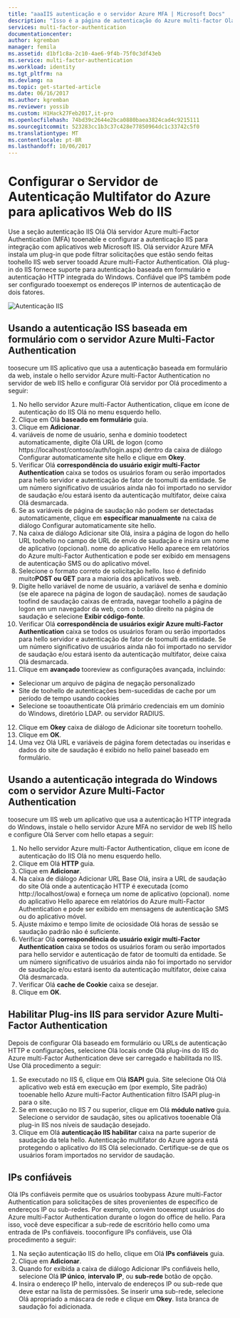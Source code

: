 ```yaml
---
title: "aaaIIS autenticação e o servidor Azure MFA | Microsoft Docs"
description: "Isso é a página de autenticação do Azure multi-factor Olá ajudará na implantação de autenticação do IIS e o servidor Azure multi-Factor Authentication."
services: multi-factor-authentication
documentationcenter: 
author: kgremban
manager: femila
ms.assetid: d1bf1c8a-2c10-4ae6-9f4b-75f0c3df43eb
ms.service: multi-factor-authentication
ms.workload: identity
ms.tgt_pltfrm: na
ms.devlang: na
ms.topic: get-started-article
ms.date: 06/16/2017
ms.author: kgremban
ms.reviewer: yossib
ms.custom: H1Hack27Feb2017,it-pro
ms.openlocfilehash: 74bd39c2644e2bca0880baea3824cad4c9215111
ms.sourcegitcommit: 523283cc1b3c37c428e77850964dc1c33742c5f0
ms.translationtype: MT
ms.contentlocale: pt-BR
ms.lasthandoff: 10/06/2017
---
```

# <a name="configure-azure-multi-factor-authentication-server-for-iis-web-apps"></a>Configurar o Servidor de Autenticação Multifator do Azure para aplicativos Web do IIS

Use a seção autenticação IIS Olá Olá servidor Azure multi-Factor Authentication (MFA) tooenable e configurar a autenticação IIS para integração com aplicativos web Microsoft IIS. Olá servidor Azure MFA instala um plug-in que pode filtrar solicitações que estão sendo feitas toohello IIS web server tooadd Azure multi-Factor Authentication. Olá plug-in do IIS fornece suporte para autenticação baseada em formulário e autenticação HTTP integrada do Windows. Confiável que IPS também pode ser configurado tooexempt os endereços IP internos de autenticação de dois fatores.

![Autenticação IIS](./media/multi-factor-authentication-get-started-server-iis/iis.png)

## <a name="using-form-based-iis-authentication-with-azure-multi-factor-authentication-server"></a>Usando a autenticação ISS baseada em formulário com o servidor Azure Multi-Factor Authentication
toosecure um IIS aplicativo que usa a autenticação baseada em formulário da web, instale o hello servidor Azure multi-Factor Authentication no servidor de web IIS hello e configurar Olá servidor por Olá procedimento a seguir:

1. No hello servidor Azure multi-Factor Authentication, clique em ícone de autenticação do IIS Olá no menu esquerdo hello.
2. Clique em Olá **baseado em formulário** guia.
3. Clique em **Adicionar**.
4. variáveis de nome de usuário, senha e domínio toodetect automaticamente, digite Olá URL de logon (como https://localhost/contoso/auth/login.aspx) dentro da caixa de diálogo Configurar automaticamente site hello e clique em **Okey**.
5. Verificar Olá **correspondência do usuário exigir multi-Factor Authentication** caixa se todos os usuários foram ou serão importados para hello servidor e autenticação de fator de toomulti da entidade. Se um número significativo de usuários ainda não foi importado no servidor de saudação e/ou estará isento da autenticação multifator, deixe caixa Olá desmarcada.
6. Se as variáveis de página de saudação não podem ser detectadas automaticamente, clique em **especificar manualmente** na caixa de diálogo Configurar automaticamente site hello.
7. Na caixa de diálogo Adicionar site Olá, insira a página de logon do hello URL toohello no campo de URL de envio de saudação e insira um nome de aplicativo (opcional). nome do aplicativo Hello aparece em relatórios do Azure multi-Factor Authentication e pode ser exibido em mensagens de autenticação SMS ou do aplicativo móvel.
8. Selecione o formato correto de solicitação hello. Isso é definido muito**POST ou GET** para a maioria dos aplicativos web.
9. Digite hello variável de nome de usuário, a variável de senha e domínio (se ele aparece na página de logon de saudação). nomes de saudação toofind de saudação caixas de entrada, navegar toohello a página de logon em um navegador da web, com o botão direito na página de saudação e selecione **Exibir código-fonte**.
10. Verificar Olá **correspondência de usuários exigir Azure multi-Factor Authentication** caixa se todos os usuários foram ou serão importados para hello servidor e autenticação de fator de toomulti da entidade. Se um número significativo de usuários ainda não foi importado no servidor de saudação e/ou estará isento da autenticação multifator, deixe caixa Olá desmarcada.
11. Clique em **avançado** tooreview as configurações avançada, incluindo:

  - Selecionar um arquivo de página de negação personalizado
  - Site de toohello de autenticações bem-sucedidas de cache por um período de tempo usando cookies
  - Selecione se tooauthenticate Olá primário credenciais em um domínio do Windows, diretório LDAP. ou servidor RADIUS.

12. Clique em **Okey** caixa de diálogo de Adicionar site tooreturn toohello.
13. Clique em **OK**.
14. Uma vez Olá URL e variáveis de página forem detectadas ou inseridas e dados do site de saudação é exibido no hello painel baseado em formulário.

## <a name="using-integrated-windows-authentication-with-azure-multi-factor-authentication-server"></a>Usando a autenticação integrada do Windows com o servidor Azure Multi-Factor Authentication
toosecure um IIS web um aplicativo que usa a autenticação HTTP integrada do Windows, instale o hello servidor Azure MFA no servidor de web IIS hello e configure Olá Server com hello etapas a seguir:

1. No hello servidor Azure multi-Factor Authentication, clique em ícone de autenticação do IIS Olá no menu esquerdo hello.
2. Clique em Olá **HTTP** guia.
3. Clique em **Adicionar**.
4. Na caixa de diálogo Adicionar URL Base Olá, insira a URL de saudação do site Olá onde a autenticação HTTP é executada (como http://localhost/owa) e forneça um nome de aplicativo (opcional). nome do aplicativo Hello aparece em relatórios do Azure multi-Factor Authentication e pode ser exibido em mensagens de autenticação SMS ou do aplicativo móvel.
5. Ajuste máximo e tempo limite de ociosidade Olá horas de sessão se saudação padrão não é suficiente.
6. Verificar Olá **correspondência do usuário exigir multi-Factor Authentication** caixa se todos os usuários foram ou serão importados para hello servidor e autenticação de fator de toomulti da entidade. Se um número significativo de usuários ainda não foi importado no servidor de saudação e/ou estará isento da autenticação multifator, deixe caixa Olá desmarcada.
7. Verificar Olá **cache de Cookie** caixa se desejar.
8. Clique em **OK**.

## <a name="enable-iis-plug-ins-for-azure-multi-factor-authentication-server"></a>Habilitar Plug-ins IIS para servidor Azure Multi-Factor Authentication
Depois de configurar Olá baseado em formulário ou URLs de autenticação HTTP e configurações, selecione Olá locais onde Olá plug-ins do IIS do Azure multi-Factor Authentication deve ser carregado e habilitada no IIS. Use Olá procedimento a seguir:

1. Se executado no IIS 6, clique em Olá **ISAPI** guia. Site selecione Olá Olá aplicativo web está em execução em (por exemplo, Site padrão) tooenable hello Azure multi-Factor Authentication filtro ISAPI plug-in para o site.
2. Se em execução no IIS 7 ou superior, clique em Olá **módulo nativo** guia. Selecione o servidor de saudação, sites ou aplicativos tooenable Olá plug-in IIS nos níveis de saudação desejado.
3. Clique em Olá **autenticação IIS habilitar** caixa na parte superior de saudação da tela hello. Autenticação multifator do Azure agora está protegendo o aplicativo do IIS Olá selecionado. Certifique-se de que os usuários foram importados no servidor de saudação.

## <a name="trusted-ips"></a>IPs confiáveis
Olá IPs confiáveis permite que os usuários toobypass Azure multi-Factor Authentication para solicitações de sites provenientes de específico de endereços IP ou sub-redes. Por exemplo, convém tooexempt usuários do Azure multi-Factor Authentication durante o logon do office de hello. Para isso, você deve especificar a sub-rede de escritório hello como uma entrada de IPs confiáveis. tooconfigure IPs confiáveis, use Olá procedimento a seguir:

1. Na seção autenticação IIS do hello, clique em Olá **IPs confiáveis** guia.
2. Clique em **Adicionar**.
3. Quando for exibida a caixa de diálogo Adicionar IPs confiáveis hello, selecione Olá **IP único**, **intervalo IP**, ou **sub-rede** botão de opção.
4. Insira o endereço IP hello, intervalo de endereços IP ou sub-rede que deve estar na lista de permissões. Se inserir uma sub-rede, selecione Olá apropriado a máscara de rede e clique em **Okey**. lista branca de saudação foi adicionada.
